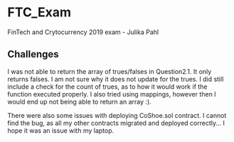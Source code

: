 # FTC_Exam
FinTech and Crytocurrency 2019 exam - Julika Pahl

## Challenges

I was not able to return the array of trues/falses in Question2.1. It only returns falses. I am not sure why it does not update for the trues. 
I did still include a check for the count of trues, as to how it would work if the function executed properly.
I also tried using mappings, however then I would end up not being able to return an array :). 

There were also some issues with deploying CoShoe.sol contract. I cannot find the bug, as all my other contracts migrated and deployed correctly... I hope it was an issue with my laptop.
